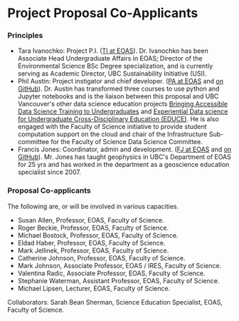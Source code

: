 # Project Proposal Co-Applicants

### Principles

- Tara Ivanochko: Project P.I. ([TI at EOAS](https://www.eoas.ubc.ca/people/taraivanochko)). Dr. Ivanochko has been Associate Head Undergraduate Affairs in EOAS; Director of the Environmental Science BSc Degree specialization, and is currently serving as Academic Director, UBC Sustainability Initiative (USI).
- Phil Austin: Project instigator and chief developer. ([PA at EOAS](https://www.eoas.ubc.ca/people/philaustin) and [on GitHub](https://github.com/phaustin)). Dr. Austin has transformed three courses to use python and Jupyter notebooks and is the liaison between this proposal and UBC Vancouver's other data science education projects [Bringing Accessible Data Science Training to Undergraduates](https://tlef.ubc.ca/funded-proposals/entry/713/) and [Experiential Data science for Undergraduate Cross-Disciplinary Education (EDUCE)](https://tlef.ubc.ca/funded-proposals/entry/15/). He is also engaged with the Faculty of Science initiative to provide student computation support on the cloud and chair of the Infrastructure Sub-committee for the Faculty of Science Data Science Committee.
- Francis Jones: Coordinator, admin and development. ([FJ at EOAS](https://www.eoas.ubc.ca/people/francisjones) and [on GitHub](https://github.com/fhmjones)). Mr. Jones has taught geophysics in UBC's Department of EOAS for 25 yrs and has worked in the department as a geoscience education specialist since 2007.

### Proposal Co-applicants

The following are, or will be involved in various capacities.

- Susan Allen, Professor, EOAS, Faculty of Science. 
- Roger Beckie, Professor, EOAS, Faculty of Science. 
- Michael Bostock, Professor, EOAS, Faculty of Science.
- Eldad Haber, Professor, EOAS, Faculty of Science. 
- Mark Jellinek, Professor, EOAS, Faculty of Science.
- Catherine Johnson, Professor, EOAS, Faculty of Science. 
- Mark Johnson, Associate Professor, EOAS / IRES, Faculty of Science.
- Valentina Radic, Associate Professor, EOAS, Faculty of Science.
- Stephanie Waterman, Assistant Professor, EOAS, Faculty of Science.
- Michael Lipsen, Lecturer, EOAS, Faculty of Science. 

Collaborators:
Sarah Bean Sherman, Science Education Specialist, EOAS, Faculty of Science.
